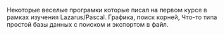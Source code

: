 Некоторые веселые програмки которые писал на первом курсе в рамках изучения Lazarus/Pascal. Графика, поиск корней, Что-то типа простой базы данных с поиском и экспортом в файл.
